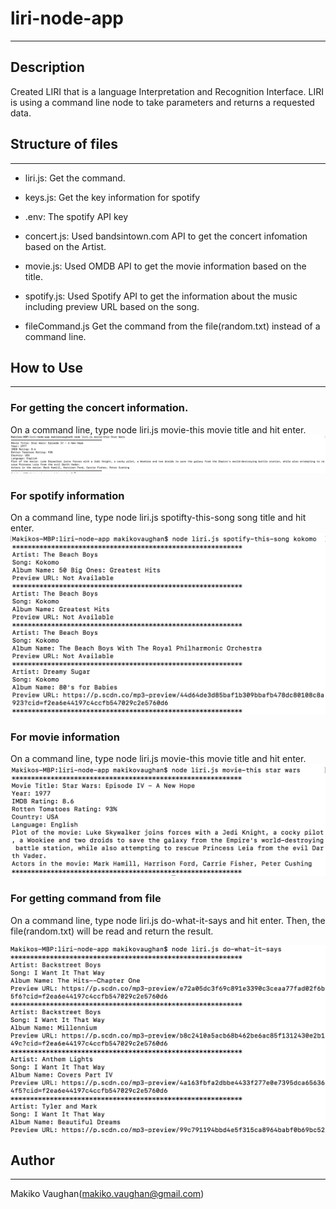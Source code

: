# liri-node-app
--------------------

## Description
Created LIRI that is a language Interpretation and Recognition Interface. 
LIRI is using a command line node to take parameters and returns a requested data.

## Structure of files
-----------------------------

* liri.js: Get the command.

* keys.js: Get the key information for spotify

* .env: The spotify API key

* concert.js: Used bandsintown.com API to get the concert infomation based on the Artist.

* movie.js: Used OMDB API to get the movie information based on the title.

* spotify.js: Used Spotify API to get the information about the music including preview URL based on the song.

* fileCommand.js Get the command from the file(random.txt) instead of a command line.

## How to Use
---------------------------------------

### For getting the concert information.

On a command line, type node liri.js movie-this movie title and hit enter.
![movie](./assets/images/movieThis.png)

### For spotify information

On a command line, type node liri.js spotifty-this-song song title and hit enter.
![song](./assets/images/spotify.png)

### For movie information

On a command line, type node liri.js movie-this movie title and hit enter.
![movie](./assets/images/movie.png)

### For getting command from file

On a command line, type node liri.js do-what-it-says and hit enter.
Then, the file(random.txt) will be read and return the result.

![file](./assets/images/file.png)

## Author
--------------------------------------
Makiko Vaughan(makiko.vaughan@gmail.com)